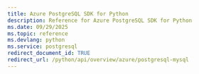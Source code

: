 ```yaml
---
title: Azure PostgreSQL SDK for Python
description: Reference for Azure PostgreSQL SDK for Python
ms.date: 09/29/2025
ms.topic: reference
ms.devlang: python
ms.service: postgresql
redirect_document_id: TRUE
redirect_url: /python/api/overview/azure/postgresql-mysql
---
```

